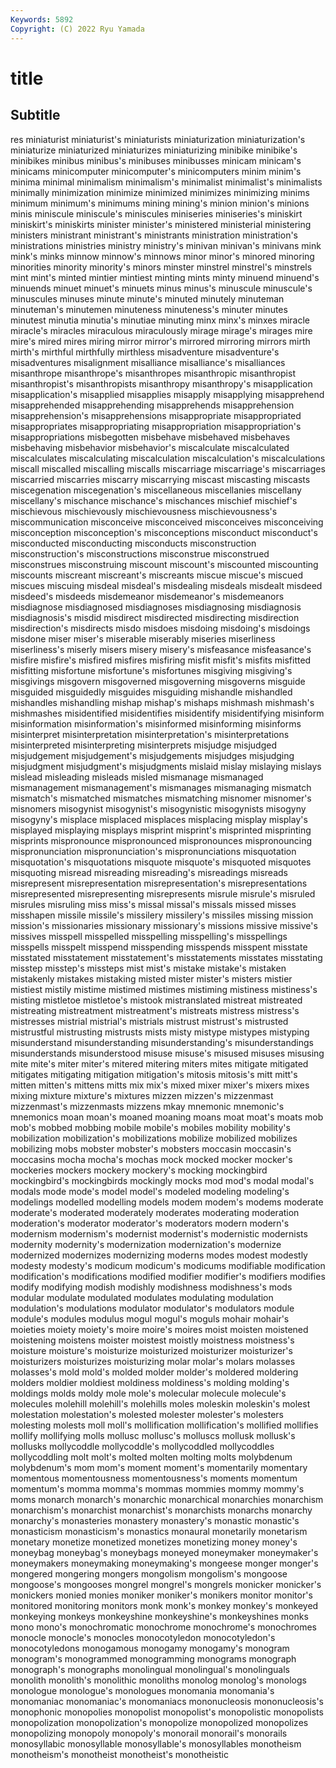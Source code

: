 ```yaml
---
Keywords: 5892
Copyright: (C) 2022 Ryu Yamada
---
```



# title

## Subtitle
res miniaturist miniaturist's
miniaturists miniaturization miniaturization's miniaturize miniaturized miniaturizes miniaturizing minibike minibike's minibikes
minibus minibus's minibuses minibusses minicam minicam's minicams minicomputer minicomputer's minicomputers
minim minim's minima minimal minimalism minimalism's minimalist minimalist's minimalists minimally
minimization minimize minimized minimizes minimizing minims minimum minimum's minimums mining
mining's minion minion's minions minis miniscule miniscule's miniscules miniseries miniseries's
miniskirt miniskirt's miniskirts minister minister's ministered ministerial ministering ministers ministrant
ministrant's ministrants ministration ministration's ministrations ministries ministry ministry's minivan minivan's
minivans mink mink's minks minnow minnow's minnows minor minor's minored
minoring minorities minority minority's minors minster minstrel minstrel's minstrels mint
mint's minted mintier mintiest minting mints minty minuend minuend's minuends
minuet minuet's minuets minus minus's minuscule minuscule's minuscules minuses minute
minute's minuted minutely minuteman minuteman's minutemen minuteness minuteness's minuter minutes
minutest minutia minutia's minutiae minuting minx minx's minxes miracle miracle's
miracles miraculous miraculously mirage mirage's mirages mire mire's mired mires
miring mirror mirror's mirrored mirroring mirrors mirth mirth's mirthful mirthfully
mirthless misadventure misadventure's misadventures misalignment misalliance misalliance's misalliances misanthrope misanthrope's
misanthropes misanthropic misanthropist misanthropist's misanthropists misanthropy misanthropy's misapplication misapplication's misapplied
misapplies misapply misapplying misapprehend misapprehended misapprehending misapprehends misapprehension misapprehension's misapprehensions
misappropriate misappropriated misappropriates misappropriating misappropriation misappropriation's misappropriations misbegotten misbehave misbehaved
misbehaves misbehaving misbehavior misbehavior's miscalculate miscalculated miscalculates miscalculating miscalculation miscalculation's
miscalculations miscall miscalled miscalling miscalls miscarriage miscarriage's miscarriages miscarried miscarries
miscarry miscarrying miscast miscasting miscasts miscegenation miscegenation's miscellaneous miscellanies miscellany
miscellany's mischance mischance's mischances mischief mischief's mischievous mischievously mischievousness mischievousness's
miscommunication misconceive misconceived misconceives misconceiving misconception misconception's misconceptions misconduct misconduct's
misconducted misconducting misconducts misconstruction misconstruction's misconstructions misconstrue misconstrued misconstrues misconstruing
miscount miscount's miscounted miscounting miscounts miscreant miscreant's miscreants miscue miscue's
miscued miscues miscuing misdeal misdeal's misdealing misdeals misdealt misdeed misdeed's
misdeeds misdemeanor misdemeanor's misdemeanors misdiagnose misdiagnosed misdiagnoses misdiagnosing misdiagnosis misdiagnosis's
misdid misdirect misdirected misdirecting misdirection misdirection's misdirects misdo misdoes misdoing
misdoing's misdoings misdone miser miser's miserable miserably miseries miserliness miserliness's
miserly misers misery misery's misfeasance misfeasance's misfire misfire's misfired misfires
misfiring misfit misfit's misfits misfitted misfitting misfortune misfortune's misfortunes misgiving
misgiving's misgivings misgovern misgoverned misgoverning misgoverns misguide misguided misguidedly misguides
misguiding mishandle mishandled mishandles mishandling mishap mishap's mishaps mishmash mishmash's
mishmashes misidentified misidentifies misidentify misidentifying misinform misinformation misinformation's misinformed misinforming
misinforms misinterpret misinterpretation misinterpretation's misinterpretations misinterpreted misinterpreting misinterprets misjudge misjudged
misjudgement misjudgement's misjudgements misjudges misjudging misjudgment misjudgment's misjudgments mislaid mislay
mislaying mislays mislead misleading misleads misled mismanage mismanaged mismanagement mismanagement's
mismanages mismanaging mismatch mismatch's mismatched mismatches mismatching misnomer misnomer's misnomers
misogynist misogynist's misogynistic misogynists misogyny misogyny's misplace misplaced misplaces misplacing
misplay misplay's misplayed misplaying misplays misprint misprint's misprinted misprinting misprints
mispronounce mispronounced mispronounces mispronouncing mispronunciation mispronunciation's mispronunciations misquotation misquotation's misquotations
misquote misquote's misquoted misquotes misquoting misread misreading misreading's misreadings misreads
misrepresent misrepresentation misrepresentation's misrepresentations misrepresented misrepresenting misrepresents misrule misrule's misruled
misrules misruling miss miss's missal missal's missals missed misses misshapen
missile missile's missilery missilery's missiles missing mission mission's missionaries missionary
missionary's missions missive missive's missives misspell misspelled misspelling misspelling's misspellings
misspells misspelt misspend misspending misspends misspent misstate misstated misstatement misstatement's
misstatements misstates misstating misstep misstep's missteps mist mist's mistake mistake's
mistaken mistakenly mistakes mistaking misted mister mister's misters mistier mistiest
mistily mistime mistimed mistimes mistiming mistiness mistiness's misting mistletoe mistletoe's
mistook mistranslated mistreat mistreated mistreating mistreatment mistreatment's mistreats mistress mistress's
mistresses mistrial mistrial's mistrials mistrust mistrust's mistrusted mistrustful mistrusting mistrusts
mists misty mistype mistypes mistyping misunderstand misunderstanding misunderstanding's misunderstandings misunderstands
misunderstood misuse misuse's misused misuses misusing mite mite's miter miter's
mitered mitering miters mites mitigate mitigated mitigates mitigating mitigation mitigation's
mitosis mitosis's mitt mitt's mitten mitten's mittens mitts mix mix's
mixed mixer mixer's mixers mixes mixing mixture mixture's mixtures mizzen
mizzen's mizzenmast mizzenmast's mizzenmasts mizzens mkay mnemonic mnemonic's mnemonics moan
moan's moaned moaning moans moat moat's moats mob mob's mobbed
mobbing mobile mobile's mobiles mobility mobility's mobilization mobilization's mobilizations mobilize
mobilized mobilizes mobilizing mobs mobster mobster's mobsters moccasin moccasin's moccasins
mocha mocha's mochas mock mocked mocker mocker's mockeries mockers mockery
mockery's mocking mockingbird mockingbird's mockingbirds mockingly mocks mod mod's modal
modal's modals mode mode's model model's modeled modeling modeling's modelings
modelled modelling models modem modem's modems moderate moderate's moderated moderately
moderates moderating moderation moderation's moderator moderator's moderators modern modern's modernism
modernism's modernist modernist's modernistic modernists modernity modernity's modernization modernization's modernize
modernized modernizes modernizing moderns modes modest modestly modesty modesty's modicum
modicum's modicums modifiable modification modification's modifications modified modifier modifier's modifiers
modifies modify modifying modish modishly modishness modishness's mods modular modulate
modulated modulates modulating modulation modulation's modulations modulator modulator's modulators module
module's modules modulus mogul mogul's moguls mohair mohair's moieties moiety
moiety's moire moire's moires moist moisten moistened moistening moistens moister
moistest moistly moistness moistness's moisture moisture's moisturize moisturized moisturizer moisturizer's
moisturizers moisturizes moisturizing molar molar's molars molasses molasses's mold mold's
molded molder molder's moldered moldering molders moldier moldiest moldiness moldiness's
molding molding's moldings molds moldy mole mole's molecular molecule molecule's
molecules molehill molehill's molehills moles moleskin moleskin's molest molestation molestation's
molested molester molester's molesters molesting molests moll moll's mollification mollification's
mollified mollifies mollify mollifying molls mollusc mollusc's molluscs mollusk mollusk's
mollusks mollycoddle mollycoddle's mollycoddled mollycoddles mollycoddling molt molt's molted molten
molting molts molybdenum molybdenum's mom mom's moment moment's momentarily momentary
momentous momentousness momentousness's moments momentum momentum's momma momma's mommas mommies
mommy mommy's moms monarch monarch's monarchic monarchical monarchies monarchism monarchism's
monarchist monarchist's monarchists monarchs monarchy monarchy's monasteries monastery monastery's monastic
monastic's monasticism monasticism's monastics monaural monetarily monetarism monetary monetize monetized
monetizes monetizing money money's moneybag moneybag's moneybags moneyed moneymaker moneymaker's
moneymakers moneymaking moneymaking's mongeese monger monger's mongered mongering mongers mongolism
mongolism's mongoose mongoose's mongooses mongrel mongrel's mongrels monicker monicker's monickers
monied monies moniker moniker's monikers monitor monitor's monitored monitoring monitors
monk monk's monkey monkey's monkeyed monkeying monkeys monkeyshine monkeyshine's monkeyshines
monks mono mono's monochromatic monochrome monochrome's monochromes monocle monocle's monocles
monocotyledon monocotyledon's monocotyledons monogamous monogamy monogamy's monogram monogram's monogrammed monogramming
monograms monograph monograph's monographs monolingual monolingual's monolinguals monolith monolith's monolithic
monoliths monolog monolog's monologs monologue monologue's monologues monomania monomania's monomaniac
monomaniac's monomaniacs mononucleosis mononucleosis's monophonic monopolies monopolist monopolist's monopolistic monopolists
monopolization monopolization's monopolize monopolized monopolizes monopolizing monopoly monopoly's monorail monorail's
monorails monosyllabic monosyllable monosyllable's monosyllables monotheism monotheism's monotheist monotheist's monotheistic
